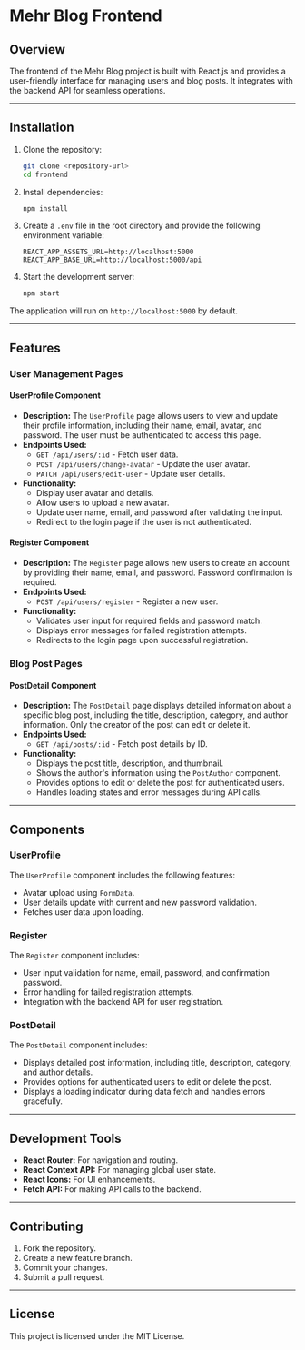 # Mehr Blog Frontend

## Overview

The frontend of the Mehr Blog project is built with React.js and provides a user-friendly interface for managing users and blog posts. It integrates with the backend API for seamless operations.

---

## Installation

1. Clone the repository:

   ```bash
   git clone <repository-url>
   cd frontend
   ```

2. Install dependencies:

   ```bash
   npm install
   ```

3. Create a `.env` file in the root directory and provide the following environment variable:

   ```env
   REACT_APP_ASSETS_URL=http://localhost:5000
   REACT_APP_BASE_URL=http://localhost:5000/api
   ```

4. Start the development server:
   ```bash
   npm start
   ```

The application will run on `http://localhost:5000` by default.

---

## Features

### User Management Pages

#### UserProfile Component

- **Description:**
  The `UserProfile` page allows users to view and update their profile information, including their name, email, avatar, and password. The user must be authenticated to access this page.
- **Endpoints Used:**
  - `GET /api/users/:id` - Fetch user data.
  - `POST /api/users/change-avatar` - Update the user avatar.
  - `PATCH /api/users/edit-user` - Update user details.
- **Functionality:**
  - Display user avatar and details.
  - Allow users to upload a new avatar.
  - Update user name, email, and password after validating the input.
  - Redirect to the login page if the user is not authenticated.

#### Register Component

- **Description:**
  The `Register` page allows new users to create an account by providing their name, email, and password. Password confirmation is required.
- **Endpoints Used:**
  - `POST /api/users/register` - Register a new user.
- **Functionality:**
  - Validates user input for required fields and password match.
  - Displays error messages for failed registration attempts.
  - Redirects to the login page upon successful registration.

### Blog Post Pages

#### PostDetail Component

- **Description:**
  The `PostDetail` page displays detailed information about a specific blog post, including the title, description, category, and author information. Only the creator of the post can edit or delete it.
- **Endpoints Used:**
  - `GET /api/posts/:id` - Fetch post details by ID.
- **Functionality:**
  - Displays the post title, description, and thumbnail.
  - Shows the author's information using the `PostAuthor` component.
  - Provides options to edit or delete the post for authenticated users.
  - Handles loading states and error messages during API calls.

---

## Components

### UserProfile

The `UserProfile` component includes the following features:

- Avatar upload using `FormData`.
- User details update with current and new password validation.
- Fetches user data upon loading.

### Register

The `Register` component includes:

- User input validation for name, email, password, and confirmation password.
- Error handling for failed registration attempts.
- Integration with the backend API for user registration.

### PostDetail

The `PostDetail` component includes:

- Displays detailed post information, including title, description, category, and author details.
- Provides options for authenticated users to edit or delete the post.
- Displays a loading indicator during data fetch and handles errors gracefully.

---

## Development Tools

- **React Router:** For navigation and routing.
- **React Context API:** For managing global user state.
- **React Icons:** For UI enhancements.
- **Fetch API:** For making API calls to the backend.

---

## Contributing

1. Fork the repository.
2. Create a new feature branch.
3. Commit your changes.
4. Submit a pull request.

---

## License

This project is licensed under the MIT License.
